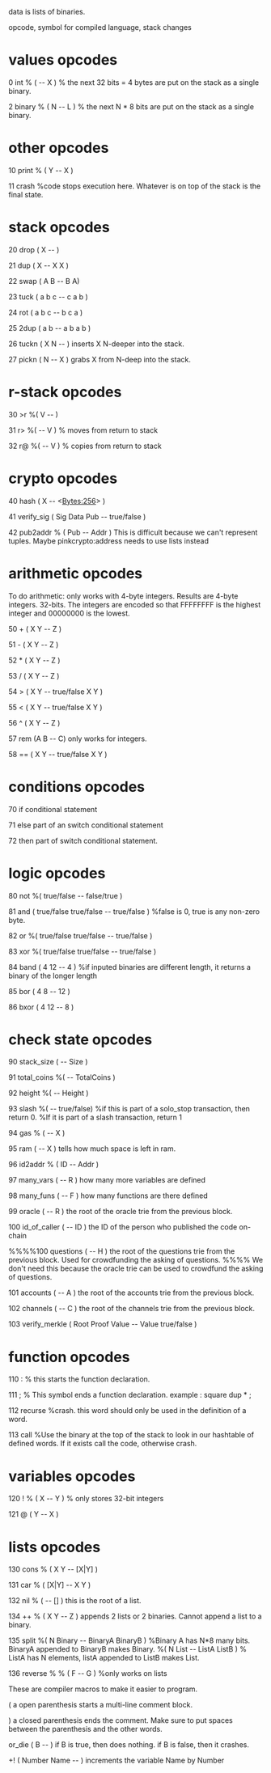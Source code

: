  data is lists of binaries.

opcode, symbol for compiled language, stack changes

# values opcodes

0 int % ( -- X ) % the next 32 bits = 4 bytes are put on the stack as a single binary.

2 binary % ( N -- L ) % the next N * 8 bits are put on the stack as a single binary.


# other opcodes

10 print % ( Y -- X )

11 crash %code stops execution here. Whatever is on top of the stack is the final state.


# stack opcodes

20 drop ( X -- )

21 dup ( X -- X X )

22 swap ( A B -- B A)

23 tuck ( a b c -- c a b ) 

24 rot ( a b c -- b c a )

25 2dup ( a b -- a b a b )

26 tuckn ( X N -- ) inserts X N-deeper into the stack.

27 pickn ( N -- X ) grabs X from N-deep into the stack.


# r-stack opcodes

30 >r %( V -- )

31 r> %( -- V ) % moves from return to stack

32 r@ %( -- V ) % copies from return to stack


# crypto opcodes

40 hash ( X -- <<Bytes:256>> ) 

41 verify_sig ( Sig Data Pub -- true/false )

42 pub2addr % ( Pub -- Addr ) This is difficult because we can't represent tuples. Maybe pinkcrypto:address needs to use lists instead


# arithmetic opcodes
To do arithmetic:
only works with 4-byte integers. Results are 4-byte integers. 32-bits. The integers are encoded so that FFFFFFFF is the highest integer and 00000000 is the lowest.

50 + ( X Y -- Z )

51 - ( X Y -- Z )

52 * ( X Y -- Z )

53 / ( X Y -- Z )

54 > ( X Y -- true/false X Y )

55 < ( X Y -- true/false X Y )

56 ^ ( X Y -- Z )

57 rem (A B -- C) only works for integers.

58 == ( X Y -- true/false X Y )


# conditions opcodes

70 if  conditional statement

71 else  part of an switch conditional statement

72 then part of switch conditional statement.


# logic opcodes

80 not %( true/false -- false/true )

81 and ( true/false true/false -- true/false ) %false is 0, true is any non-zero byte.

82 or %( true/false true/false -- true/false )

83 xor %( true/false true/false -- true/false )

84 band ( 4 12 -- 4 ) %if inputed binaries are different length, it returns a binary of the longer length

85 bor ( 4 8 -- 12 )

86 bxor ( 4 12 -- 8 ) 


# check state opcodes

90 stack_size ( -- Size )

91 total_coins %( -- TotalCoins )

92 height %( -- Height )

93 slash %( -- true/false) %if this is part of a solo_stop transaction, then return 0.
         %If it is part of a slash transaction, return 1

94 gas % ( -- X )

95 ram ( -- X ) tells how much space is left in ram.

96 id2addr % ( ID -- Addr )

97 many_vars ( -- R ) how many more variables are defined

98 many_funs ( -- F ) how many functions are there defined

99 oracle ( -- R ) the root of the oracle trie from the previous block.

100 id_of_caller ( -- ID ) the ID of the person who published the code on-chain

%%%%100 questions ( -- H ) the root of the questions trie from the previous block. Used for crowdfunding the asking of questions. %%%% We don't need this because the oracle trie can be used to crowdfund the asking of questions.

101 accounts ( -- A ) the root of the accounts trie from the previous block.

102 channels ( -- C ) the root of the channels trie from the previous block.

103 verify_merkle ( Root Proof Value -- Value true/false )


# function opcodes

110 : % this starts the function declaration.

111 ; % This symbol ends a function declaration. example : square dup * ;

112 recurse %crash. this word should only be used in the definition of a word.

113 call %Use the binary at the top of the stack to look in our hashtable of defined words. If it exists call the code, otherwise crash.


# variables opcodes

120 ! % ( X -- Y ) % only stores 32-bit integers

121 @ ( Y -- X )


# lists opcodes

130 cons % ( X Y -- [X|Y] )

131 car % ( [X|Y] -- X Y )

132 nil % ( -- [] ) this is the root of a list.

134 ++ % ( X Y -- Z ) appends 2 lists or 2 binaries. Cannot append a list to a binary.

135 split %( N Binary -- BinaryA BinaryB ) %Binary A has N*8 many bits. BinaryA appended to BinaryB makes Binary. 
         %( N List -- ListA ListB ) % ListA has N elements, listA appended to ListB makes List.

136 reverse % % ( F -- G ) %only works on lists


These are compiler macros to make it easier to program.

( a open parenthesis starts a multi-line comment block.

) a closed parenthesis ends the comment. Make sure to put spaces between the parenthesis and the other words. 

or_die ( B -- ) if B is true, then does nothing. if B is false, then it crashes.

+! ( Number Name -- ) increments the variable Name by Number
